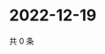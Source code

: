# 2022-12-19

共 0 条

<!-- BEGIN WEIBO -->
<!-- 最后更新时间 Mon Dec 19 2022 03:09:51 GMT+0800 (China Standard Time) -->

<!-- END WEIBO -->
